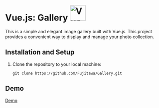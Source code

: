 # Vue.js:  Gallery <img src="https://vuejs.org/images/logo.png" alt="Vue.js Logo" width="50">

This is a simple and elegant image gallery built with Vue.js. This project provides a convenient way to display and manage your photo collection.

## Installation and Setup

1. Clone the repository to your local machine:

   ```shell
   git clone https://github.com/Fujitawa/Gallery.git

## Demo
[Demo](https://codepen.io/fujitawa/pen/yLQYaGr)
